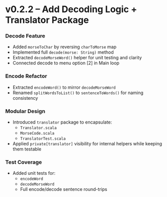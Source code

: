 # v0.2.2 – Add Decoding Logic + Translator Package

### Decode Feature

- Added `morseToChar` by reversing `charToMorse` map
- Implemented full `decode(morse: String)` method
- Extracted `decodeMorseWord()` helper for unit testing and clarity
- Connected decode to menu option [2] in Main loop

### Encode Refactor

- Extracted `encodeWord()` to mirror `decodeMorseWord`
- Renamed `splitWordsToList()` to `sentenceToWords()` for naming consistency

### Modular Design

- Introduced `translator` package to encapsulate:
    - `Translator.scala`
    - `MorseCode.scala`
    - `TranslatorTest.scala`
- Applied `private[translator]` visibility for internal helpers while keeping them testable

### Test Coverage

- Added unit tests for:
    - `encodeWord`
    - `decodeMorseWord`
    - Full encode/decode sentence round-trips